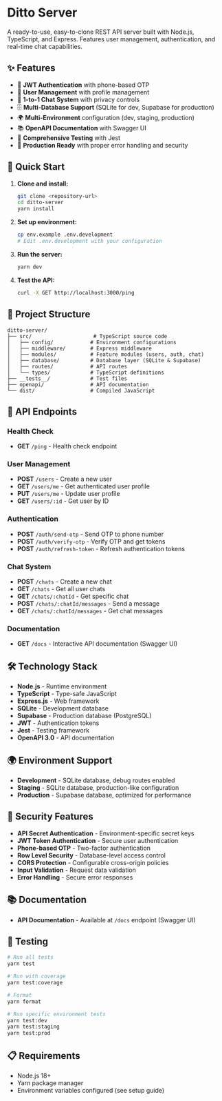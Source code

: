 # Ditto Server

A ready-to-use, easy-to-clone REST API server built with Node.js, TypeScript, and Express. Features user management, authentication, and real-time chat capabilities.

## ✨ Features

- 🔐 **JWT Authentication** with phone-based OTP
- 👥 **User Management** with profile management
- 💬 **1-to-1 Chat System** with privacy controls
- 🗄️ **Multi-Database Support** (SQLite for dev, Supabase for production)
- 🌍 **Multi-Environment** configuration (dev, staging, production)
- 📚 **OpenAPI Documentation** with Swagger UI
- 🧪 **Comprehensive Testing** with Jest
- 🚀 **Production Ready** with proper error handling and security

## 🚀 Quick Start

1. **Clone and install:**

   ```bash
   git clone <repository-url>
   cd ditto-server
   yarn install
   ```

2. **Set up environment:**

   ```bash
   cp env.example .env.development
   # Edit .env.development with your configuration
   ```

3. **Run the server:**

   ```bash
   yarn dev
   ```

4. **Test the API:**
   ```bash
   curl -X GET http://localhost:3000/ping
   ```

## 📁 Project Structure

```
ditto-server/
├── src/                    # TypeScript source code
│   ├── config/            # Environment configurations
│   ├── middleware/        # Express middleware
│   ├── modules/           # Feature modules (users, auth, chat)
│   ├── database/          # Database layer (SQLite & Supabase)
│   ├── routes/            # API routes
│   └── types/             # TypeScript definitions
├── __tests__/             # Test files
├── openapi/               # API documentation
└── dist/                  # Compiled JavaScript
```

## 🔗 API Endpoints

### Health Check

- **GET** `/ping` - Health check endpoint

### User Management

- **POST** `/users` - Create a new user
- **GET** `/users/me` - Get authenticated user profile
- **PUT** `/users/me` - Update user profile
- **GET** `/users/:id` - Get user by ID

### Authentication

- **POST** `/auth/send-otp` - Send OTP to phone number
- **POST** `/auth/verify-otp` - Verify OTP and get tokens
- **POST** `/auth/refresh-token` - Refresh authentication tokens

### Chat System

- **POST** `/chats` - Create a new chat
- **GET** `/chats` - Get all user chats
- **GET** `/chats/:chatId` - Get specific chat
- **POST** `/chats/:chatId/messages` - Send a message
- **GET** `/chats/:chatId/messages` - Get chat messages

### Documentation

- **GET** `/docs` - Interactive API documentation (Swagger UI)

## 🛠️ Technology Stack

- **Node.js** - Runtime environment
- **TypeScript** - Type-safe JavaScript
- **Express.js** - Web framework
- **SQLite** - Development database
- **Supabase** - Production database (PostgreSQL)
- **JWT** - Authentication tokens
- **Jest** - Testing framework
- **OpenAPI 3.0** - API documentation

## 🌍 Environment Support

- **Development** - SQLite database, debug routes enabled
- **Staging** - SQLite database, production-like configuration
- **Production** - Supabase database, optimized for performance

## 🔐 Security Features

- **API Secret Authentication** - Environment-specific secret keys
- **JWT Token Authentication** - Secure user authentication
- **Phone-based OTP** - Two-factor authentication
- **Row Level Security** - Database-level access control
- **CORS Protection** - Configurable cross-origin policies
- **Input Validation** - Request data validation
- **Error Handling** - Secure error responses

## 📚 Documentation

- **API Documentation** - Available at `/docs` endpoint (Swagger UI)

## 🧪 Testing

```bash
# Run all tests
yarn test

# Run with coverage
yarn test:coverage

# Format
yarn format

# Run specific environment tests
yarn test:dev
yarn test:staging
yarn test:prod
```

## 📋 Requirements

- Node.js 18+
- Yarn package manager
- Environment variables configured (see setup guide)
